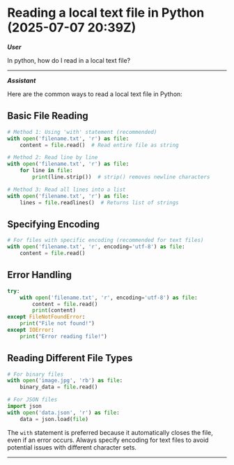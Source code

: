 <!-- Generated by SpecStory -->

# Reading a local text file in Python (2025-07-07 20:39Z)

_**User**_

In python, how do I read in a local text file?

---

_**Assistant**_

Here are the common ways to read a local text file in Python:

## Basic File Reading

````python
# Method 1: Using 'with' statement (recommended)
with open('filename.txt', 'r') as file:
    content = file.read()  # Read entire file as string

# Method 2: Read line by line
with open('filename.txt', 'r') as file:
    for line in file:
        print(line.strip())  # strip() removes newline characters

# Method 3: Read all lines into a list
with open('filename.txt', 'r') as file:
    lines = file.readlines()  # Returns list of strings
````

## Specifying Encoding

````python
# For files with specific encoding (recommended for text files)
with open('filename.txt', 'r', encoding='utf-8') as file:
    content = file.read()
````

## Error Handling

````python
try:
    with open('filename.txt', 'r', encoding='utf-8') as file:
        content = file.read()
        print(content)
except FileNotFoundError:
    print("File not found!")
except IOError:
    print("Error reading file!")
````

## Reading Different File Types

````python
# For binary files
with open('image.jpg', 'rb') as file:
    binary_data = file.read()

# For JSON files
import json
with open('data.json', 'r') as file:
    data = json.load(file)
````

The `with` statement is preferred because it automatically closes the file, even if an error occurs. Always specify encoding for text files to avoid potential issues with different character sets.

---

